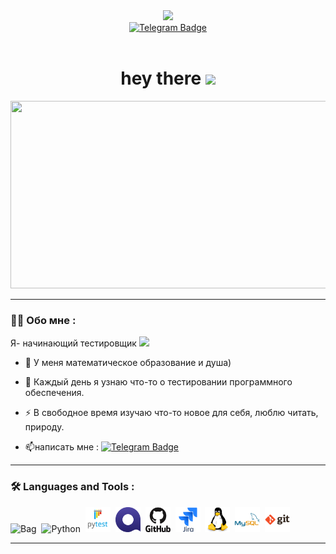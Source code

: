 <div id="header" align="center">
   <img src="https://media.giphy.com/media/3kPDmoWdBpQPNhCnUG/giphy.gif" width="100"/>
 <div id="badges">
  <a href="https://t.me/VeraPolyakova20">
    <img src="https://img.shields.io/badge/Telegram-blue?style=for-the-badge&logo=telegram&logoColor=white" alt="Telegram Badge"/>
  </a>  
 </div>
 <img src="https://komarev.com/ghpvc/?username=VeraPoluakova01&style=flat-square&color=blue" alt=""/> 

<h1>
  hey there
  <img src="https://media.giphy.com/media/hvRJCLFzcasrR4ia7z/giphy.gif" width="30px"/>
</h1>  
<div align="center">
  <img src="https://media.giphy.com/media/W2KZgZo97jtC313Hn9/giphy.gif" width="600" height="300"/>
</div>
</div>

---
### :woman_technologist: Обо мне :
Я- начинающий тестировщик  <img src="https://media.giphy.com/media/WUlplcMpOCEmTGBtBW/giphy.gif" width="30">
- :telescope: У меня математическое образование и душа) 
- :seedling: Каждый день я узнаю что-то о тестировании программного обеспечения. 

- :zap: В свободное время изучаю что-то новое для себя, люблю читать, природу.

- :mailbox:написать мне : [![Telegram Badge](https://img.shields.io/badge/Telegram-blue?style=for-the-badge&logo=telegram&logoColor=white)](https://t.me/VeraPolyakova20)

---

### :hammer_and_wrench: Languages and Tools :
<div>
  <img 
    src="https://camo.githubusercontent.com/437d9463f63b5943b98db21e12dfdaa03b246070f7a68365a59a3ffc3618d53c/68747470733a2f2f63646e2d69636f6e732d706e672e666c617469636f6e2e636f6d2f3531322f373138372f373138373339392e706e67" 
     title="Bag" alt="Bag" width="40" height="40"/>&nbsp;
  <img 
   src="https://camo.githubusercontent.com/72a4e93982a141e94a261781c6123efe1e35f2f2a557558a742054ca623da6b3/68747470733a2f2f63646e2d69636f6e732d706e672e666c617469636f6e2e636f6d2f3531322f353936382f353936383335302e706e67" 
    alt="Python" width="40" height="40"/>&nbsp;
  <img src="https://github.com/devicons/devicon/blob/master/icons/pytest/pytest-original-wordmark.svg" title="Flutter" alt="Flutter" width="40" height="40"/>&nbsp;
  <img src="https://github.com/Lexxx42/Lexxx42.github.io/blob/main/images/qase.png" title="qase" alt="qase " width="40" height="40"/>&nbsp;
  <img src="https://github.com/devicons/devicon/blob/master/icons/github/github-original-wordmark.svg" title="github" alt="github " width="40" height="40"/>&nbsp;
  <img src="https://github.com/devicons/devicon/blob/master/icons/jira/jira-original-wordmark.svg"  title="jira" alt="jira" width="40" height="40"/>&nbsp;
  <img src="https://github.com/devicons/devicon/blob/master/icons/linux/linux-original.svg" title="linux" alt="linux" width="40" height="40"/>&nbsp;
  <img src="https://github.com/devicons/devicon/blob/master/icons/mysql/mysql-original-wordmark.svg" title="mysql" alt="mysql" width="40" height="40"/>&nbsp;
  <img src="https://github.com/devicons/devicon/blob/master/icons/git/git-original-wordmark.svg" title="Git" alt="Git" width="40" height="40"/>
</div>

---

<!--
**VeraPoluakova01/VeraPoluakova01** is a ✨ _special_ ✨ repository because its `README.md` (this file) appears on your GitHub profile.

Here are some ideas to get you started:

- 🔭 I’m currently working on ...
- 🌱 I’m currently learning ...
- 👯 I’m looking to collaborate on ...
- 🤔 I’m looking for help with ...
- 💬 Ask me about ...
- 📫 How to reach me: ...
- 😄 Pronouns: ...
- ⚡ Fun fact: ...
-->
